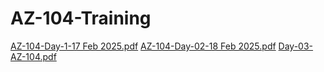 # AZ-104-Training



[AZ-104-Day-1-17 Feb 2025.pdf](https://github.com/user-attachments/files/18858891/AZ-104-Day-1-17.Feb.2025.pdf)
[AZ-104-Day-02-18 Feb 2025.pdf](https://github.com/user-attachments/files/18858890/AZ-104-Day-02-18.Feb.2025.pdf)
[Day-03-AZ-104.pdf](https://github.com/user-attachments/files/18858889/Day-03-AZ-104.pdf)
